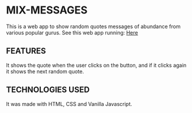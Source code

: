 # MIX-MESSAGES

This is a web app to show random quotes messages of abundance from various popular gurus.
See this web app running: [Here](https://ivansing.github.io/mix-messages/)

## FEATURES

It shows the quote when the user clicks on the button, and if it clicks again it shows the next
random quote.

## TECHNOLOGIES USED

It was made with HTML, CSS and Vanilla Javascript. 
